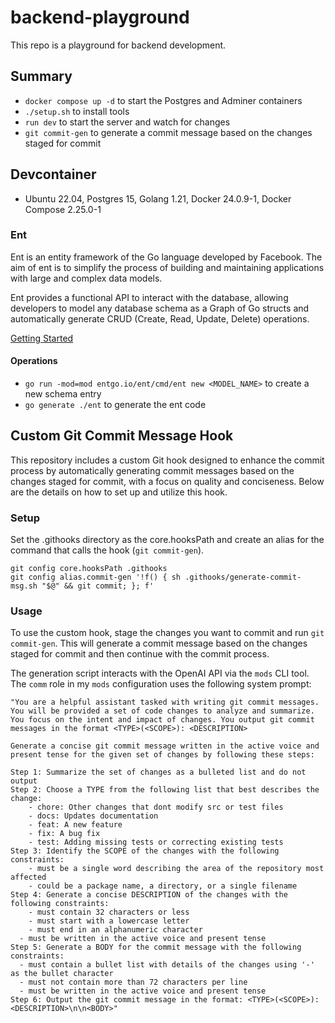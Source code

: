 # backend-playground

This repo is a playground for backend development.

## Summary

- `docker compose up -d` to start the Postgres and Adminer containers
- `./setup.sh` to install tools
- `run dev` to start the server and watch for changes
- `git commit-gen` to generate a commit message based on the changes staged for commit

## Devcontainer

- Ubuntu 22.04, Postgres 15, Golang 1.21, Docker 24.0.9-1, Docker Compose 2.25.0-1

### Ent
Ent is an entity framework of the Go language developed by Facebook. The aim  of ent is to simplify the process of building and maintaining applications with large and complex data models.

Ent provides a functional API to interact with the database, allowing developers to model any database schema as a Graph of Go structs and automatically generate CRUD (Create, Read, Update, Delete) operations.

[Getting Started](https://entgo.io/docs/getting-started)

#### Operations

- `go run -mod=mod entgo.io/ent/cmd/ent new <MODEL_NAME>` to create a new schema entry
- `go generate ./ent` to generate the ent code

## Custom Git Commit Message Hook                                             
                                                                              
This repository includes a custom Git hook designed to enhance the commit process by automatically generating commit messages based on the changes staged for commit, with a focus on quality and conciseness. Below are the details on how to set up and utilize this hook.

### Setup

Set the .githooks directory as the core.hooksPath and create an alias for the command that calls the hook (`git commit-gen`).
```
git config core.hooksPath .githooks
git config alias.commit-gen '!f() { sh .githooks/generate-commit-msg.sh "$@" && git commit; }; f'
```

### Usage

To use the custom hook, stage the changes you want to commit and run `git commit-gen`. This will generate a commit message based on the changes staged for commit and then continue with the commit process.

The generation script interacts with the OpenAI API via the `mods` CLI tool. The `comm` role in my `mods` configuration uses the following system prompt:

```
"You are a helpful assistant tasked with writing git commit messages. You will be provided a set of code changes to analyze and summarize. You focus on the intent and impact of changes. You output git commit messages in the format <TYPE>(<SCOPE>): <DESCRIPTION>

Generate a concise git commit message written in the active voice and present tense for the given set of changes by following these steps:

Step 1: Summarize the set of changes as a bulleted list and do not output
Step 2: Choose a TYPE from the following list that best describes the change:
	- chore: Other changes that dont modify src or test files
	- docs: Updates documentation
	- feat: A new feature
	- fix: A bug fix
	- test: Adding missing tests or correcting existing tests
Step 3: Identify the SCOPE of the changes with the following constraints:
	- must be a single word describing the area of the repository most affected
	- could be a package name, a directory, or a single filename
Step 4: Generate a concise DESCRIPTION of the changes with the following constraints:
	- must contain 32 characters or less
	- must start with a lowercase letter
	- must end in an alphanumeric character
  - must be written in the active voice and present tense
Step 5: Generate a BODY for the commit message with the following constraints:
  - must contain a bullet list with details of the changes using '-' as the bullet character
  - must not contain more than 72 characters per line
  - must be written in the active voice and present tense
Step 6: Output the git commit message in the format: <TYPE>(<SCOPE>): <DESCRIPTION>\n\n<BODY>"
```
